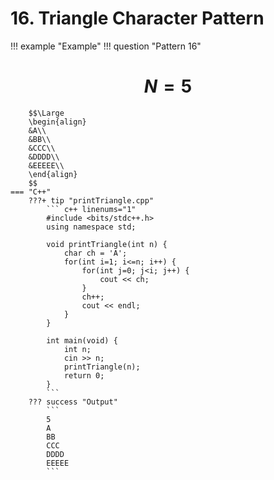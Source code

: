 # 16. Triangle Character Pattern

!!! example "Example"
    !!! question "Pattern 16"
        <h1 align="center">$N = 5$</h1>
        
        $$\Large
        \begin{align}
        &A\\
        &BB\\
        &CCC\\
        &DDDD\\
        &EEEEE\\
        \end{align}
        $$
    === "C++"
        ???+ tip "printTriangle.cpp"
            ``` c++ linenums="1"
            #include <bits/stdc++.h>
            using namespace std;

            void printTriangle(int n) {
                char ch = 'A';
                for(int i=1; i<=n; i++) {
                    for(int j=0; j<i; j++) {
                        cout << ch;
                    }
                    ch++;
                    cout << endl;
                }
            }

            int main(void) {
                int n;
                cin >> n;
                printTriangle(n);
                return 0;
            }
            ```
        ??? success "Output"
            ```
            5
            A
            BB
            CCC
            DDDD
            EEEEE
            ```